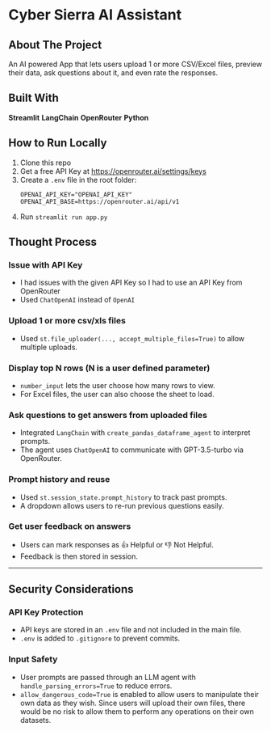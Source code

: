 # Cyber Sierra AI Assistant

## About The Project

An AI powered App that lets users upload 1 or more CSV/Excel files, preview their data, ask questions about it, and even rate the responses.


## Built With
**Streamlit**
**LangChain** 
**OpenRouter**
**Python**    

## How to Run Locally

1. Clone this repo
2. Get a free API Key at https://openrouter.ai/settings/keys
3. Create a `.env` file in the root folder:
   ```env
   OPENAI_API_KEY="OPENAI_API_KEY"
   OPENAI_API_BASE=https://openrouter.ai/api/v1
4. Run `streamlit run app.py`


## Thought Process 

### Issue with API Key
- I had issues with the given API Key so I had to use an API Key from OpenRouter
- Used `ChatOpenAI` instead of `OpenAI`

### Upload 1 or more csv/xls files
- Used `st.file_uploader(..., accept_multiple_files=True)` to allow multiple uploads.

### Display top N rows (N is a user defined parameter)
- `number_input` lets the user choose how many rows to view.
- For Excel files, the user can also choose the sheet to load.

### Ask questions to get answers from uploaded files
- Integrated `LangChain` with `create_pandas_dataframe_agent` to interpret prompts.
- The agent uses `ChatOpenAI` to communicate with GPT-3.5-turbo via OpenRouter.

### Prompt history and reuse
- Used `st.session_state.prompt_history` to track past prompts.
- A dropdown allows users to re-run previous questions easily.

### Get user feedback on answers
- Users can mark responses as 👍 Helpful or 👎 Not Helpful.
- Feedback is then stored in session.

---

## Security Considerations

### API Key Protection
- API keys are stored in an `.env` file and not included in the main file.
- `.env` is added to `.gitignore` to prevent commits.

### Input Safety
- User prompts are passed through an LLM agent with `handle_parsing_errors=True` to reduce errors.
- `allow_dangerous_code=True` is enabled to allow users to manipulate their own  data as they wish. Since users will upload their own files, there would be no risk to allow them to perform any operations on their own datasets.






